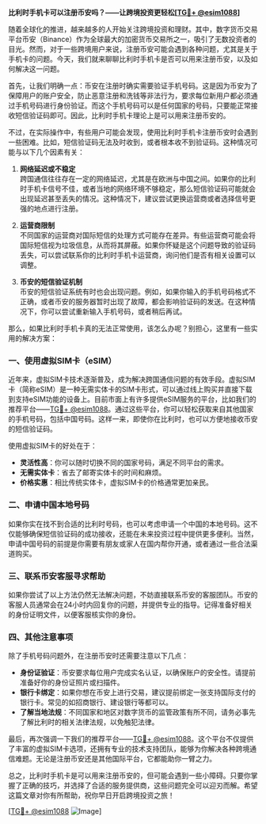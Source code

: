 **比利时手机卡可以注册币安吗？——让跨境投资更轻松[[TG💪+ @esim1088](https://t.me/s/esim1088)]**

随着全球化的推进，越来越多的人开始关注跨境投资和理财。其中，数字货币交易平台币安（Binance）作为全球最大的加密货币交易所之一，吸引了无数投资者的目光。然而，对于一些跨境用户来说，注册币安可能会遇到各种问题，尤其是关于手机卡的问题。今天，我们就来聊聊比利时手机卡是否可以用来注册币安，以及如何解决这一问题。

首先，让我们明确一点：币安在注册时确实需要验证手机号码。这是因为币安为了保障用户的账户安全，防止恶意注册和洗钱等非法行为，要求每位新用户都必须通过手机号码进行身份验证。而这个手机号码可以是任何国家的号码，只要能正常接收短信验证码即可。因此，比利时手机卡理论上是可以用来注册币安的。

不过，在实际操作中，有些用户可能会发现，使用比利时手机卡注册币安时会遇到一些困难。比如，短信验证码无法及时收到，或者根本收不到验证码。这种情况可能与以下几个因素有关：

1. **网络延迟或不稳定**  
   跨国通信往往存在一定的网络延迟，尤其是在欧洲与中国之间。如果你的比利时手机卡信号不佳，或者当地的网络环境不够稳定，那么短信验证码可能就会出现延迟甚至丢失的情况。这种情况下，建议尝试更换运营商或者选择信号更强的地点进行注册。

2. **运营商限制**  
   不同国家的运营商对国际短信的处理方式可能存在差异。有些运营商可能会将国际短信视为垃圾信息，从而将其屏蔽。如果你怀疑是这个问题导致的验证码丢失，可以尝试联系你的比利时手机卡运营商，询问他们是否有相关设置可以调整。

3. **币安的短信验证机制**  
   币安的短信验证系统有时也会出现问题。例如，如果你输入的手机号码格式不正确，或者币安的服务器暂时出现了故障，都会影响验证码的发送。在这种情况下，你可以尝试重新输入手机号码，或者稍后再试。

那么，如果比利时手机卡真的无法正常使用，该怎么办呢？别担心，这里有一些实用的解决方案：

### 一、使用虚拟SIM卡（eSIM）
近年来，虚拟SIM卡技术逐渐普及，成为解决跨国通信问题的有效手段。虚拟SIM卡（简称eSIM）是一种无需实体卡的SIM卡形式，可以通过线上购买并直接下载到支持eSIM功能的设备上。目前市面上有许多提供eSIM服务的平台，比如我们的推荐平台——[TG💪+ @esim1088](https://t.me/s/esim1088)。通过这些平台，你可以轻松获取来自其他国家的手机号码，包括中国号码。这样一来，即使你在比利时，也可以方便地接收币安的短信验证码。

使用虚拟SIM卡的好处在于：
- **灵活性高**：你可以随时切换不同的国家号码，满足不同平台的需求。
- **无需实体卡**：省去了邮寄实体卡的时间和麻烦。
- **价格实惠**：相比传统实体卡，虚拟SIM卡的价格通常更加亲民。

### 二、申请中国本地号码
如果你实在找不到合适的比利时号码，也可以考虑申请一个中国的本地号码。这不仅能够确保短信验证码的成功接收，还能在未来投资过程中提供更多便利。当然，申请中国号码的前提是你需要有朋友或家人在国内帮你开通，或者通过一些合法渠道购买。

### 三、联系币安客服寻求帮助
如果你尝试了以上方法仍然无法解决问题，不妨直接联系币安的客服团队。币安的客服人员通常会在24小时内回复你的问题，并提供专业的指导。记得准备好相关的身份证明文件，以便客服核实你的身份。

### 四、其他注意事项
除了手机号码问题外，在注册币安时还需要注意以下几点：
- **身份证验证**：币安要求每位用户完成实名认证，以确保账户的安全性。请提前准备好你的身份证照片或扫描件。
- **银行卡绑定**：如果你想在币安上进行交易，建议提前绑定一张支持国际支付的银行卡。常见的如招商银行、建设银行等都可以。
- **了解当地法规**：不同国家和地区对数字货币的监管政策有所不同，请务必事先了解比利时的相关法律法规，以免触犯法律。

最后，再次强调一下我们的推荐平台——[TG💪+ @esim1088](https://t.me/s/esim1088)。这个平台不仅提供了丰富的虚拟SIM卡选项，还拥有专业的技术支持团队，能够为你解决各种跨境通信难题。无论是注册币安还是其他国际平台，它都能助你一臂之力。

总之，比利时手机卡是可以用来注册币安的，但可能会遇到一些小障碍。只要你掌握了正确的技巧，并选择了合适的服务提供商，这些问题完全可以迎刃而解。希望这篇文章对你有所帮助，祝你早日开启跨境投资之旅！

[[TG💪+ @esim1088](https://t.me/s/esim1088) ![Image](https://i.postimg.cc/4NQfJmqS/Snipaste-2025-05-13-00-14-12.png)]